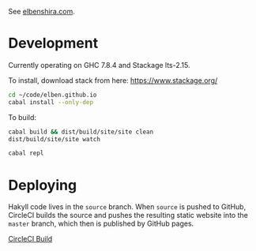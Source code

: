 See [elbenshira.com](http://elbenshira.com).

# Development

Currently operating on GHC 7.8.4 and Stackage lts-2.15.

To install, download stack from here: https://www.stackage.org/

```bash
cd ~/code/elben.github.io
cabal install --only-dep
```

To build:

```bash
cabal build && dist/build/site/site clean
dist/build/site/site watch

cabal repl
```


# Deploying

Hakyll code lives in the `source` branch. When `source` is pushed to GitHub,
CircleCI builds the source and pushes the resulting static website into the
`master` branch, which then is published by GitHub pages.

[CircleCI Build](https://circleci.com/gh/elben/elben.github.io)
